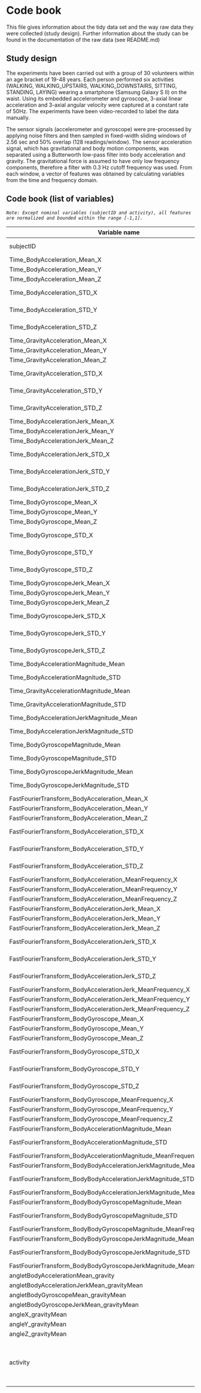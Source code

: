 # Code book
This file gives information about the tidy data set and the way raw data they were collected (study design).
Further information about the study can be found in the documentation of the raw data (see README.md) 

## Study design
The experiments have been carried out with a group of 30 volunteers within an age bracket of 19-48 years. Each person performed six activities (WALKING, WALKING_UPSTAIRS, WALKING_DOWNSTAIRS, SITTING, STANDING, LAYING) wearing a smartphone (Samsung Galaxy S II) on the waist. Using its embedded accelerometer and gyroscope, 3-axial linear acceleration and 3-axial angular velocity were captured at a constant rate of 50Hz. The experiments have been video-recorded to label the data manually. 

The sensor signals (accelerometer and gyroscope) were pre-processed by applying noise filters and then sampled in fixed-width sliding windows of 2.56 sec and 50% overlap (128 readings/window). The sensor acceleration signal, which has gravitational and body motion components, was separated using a Butterworth low-pass filter into body acceleration and gravity. The gravitational force is assumed to have only low frequency components, therefore a filter with 0.3 Hz cutoff frequency was used. From each window, a vector of features was obtained by calculating variables from the time and frequency domain.

## Code book (list of variables)

_`Note: Except nominal variables (subjectID and activity), all features are normalized and bounded within the range [-1,1].`_

Variable name | Unit | Description
--- | --- | ---
subjectID | nominal | Subject identifier. Values: [1-30]
Time_BodyAcceleration_Mean_X | g | Mean of the measure
Time_BodyAcceleration_Mean_Y | g | Mean of the measure
Time_BodyAcceleration_Mean_Z | g | Mean of the measure
Time_BodyAcceleration_STD_X | g | Standard deviation of the measure
Time_BodyAcceleration_STD_Y | g | Standard deviation of the measure
Time_BodyAcceleration_STD_Z | g | Standard deviation of the measure
Time_GravityAcceleration_Mean_X | g | Mean of the measure
Time_GravityAcceleration_Mean_Y | g | Mean of the measure
Time_GravityAcceleration_Mean_Z | g | Mean of the measure
Time_GravityAcceleration_STD_X | g | Standard deviation of the measure
Time_GravityAcceleration_STD_Y | g | Standard deviation of the measure
Time_GravityAcceleration_STD_Z | g | Standard deviation of the measure
Time_BodyAccelerationJerk_Mean_X | g | Mean of the measure
Time_BodyAccelerationJerk_Mean_Y | g | Mean of the measure
Time_BodyAccelerationJerk_Mean_Z | g | Mean of the measure
Time_BodyAccelerationJerk_STD_X | g | Standard deviation of the measure
Time_BodyAccelerationJerk_STD_Y | g | Standard deviation of the measure
Time_BodyAccelerationJerk_STD_Z | g | Standard deviation of the measure
Time_BodyGyroscope_Mean_X | rad/seg | Mean of the measure
Time_BodyGyroscope_Mean_Y | rad/seg | Mean of the measure
Time_BodyGyroscope_Mean_Z | rad/seg | Mean of the measure
Time_BodyGyroscope_STD_X | rad/seg | Standard deviation of the measure
Time_BodyGyroscope_STD_Y | rad/seg | Standard deviation of the measure
Time_BodyGyroscope_STD_Z | rad/seg | Standard deviation of the measure
Time_BodyGyroscopeJerk_Mean_X | rad/seg | Mean of the measure
Time_BodyGyroscopeJerk_Mean_Y | rad/seg | Mean of the measure
Time_BodyGyroscopeJerk_Mean_Z | rad/seg | Mean of the measure
Time_BodyGyroscopeJerk_STD_X | rad/seg | Standard deviation of the measure
Time_BodyGyroscopeJerk_STD_Y | rad/seg | Standard deviation of the measure
Time_BodyGyroscopeJerk_STD_Z | rad/seg | Standard deviation of the measure
Time_BodyAccelerationMagnitude_Mean | g | Mean of the measure
Time_BodyAccelerationMagnitude_STD | g | Standard deviation of the measure
Time_GravityAccelerationMagnitude_Mean | g | Mean of the measure
Time_GravityAccelerationMagnitude_STD | g | Standard deviation of the measure
Time_BodyAccelerationJerkMagnitude_Mean | g | Mean of the measure
Time_BodyAccelerationJerkMagnitude_STD | g | Standard deviation of the measure
Time_BodyGyroscopeMagnitude_Mean | rad/seg | Mean of the measure
Time_BodyGyroscopeMagnitude_STD | rad/seg | Standard deviation of the measure
Time_BodyGyroscopeJerkMagnitude_Mean | rad/seg | Mean of the measure
Time_BodyGyroscopeJerkMagnitude_STD | rad/seg | Standard deviation of the measure
FastFourierTransform_BodyAcceleration_Mean_X | g | Mean of the measure
FastFourierTransform_BodyAcceleration_Mean_Y | g | Mean of the measure
FastFourierTransform_BodyAcceleration_Mean_Z | g | Mean of the measure
FastFourierTransform_BodyAcceleration_STD_X | g | Standard deviation of the measure
FastFourierTransform_BodyAcceleration_STD_Y | g | Standard deviation of the measure
FastFourierTransform_BodyAcceleration_STD_Z | g | Standard deviation of the measure
FastFourierTransform_BodyAcceleration_MeanFrequency_X | g | Mean of the measure
FastFourierTransform_BodyAcceleration_MeanFrequency_Y | g | Mean of the measure
FastFourierTransform_BodyAcceleration_MeanFrequency_Z | g | Mean of the measure
FastFourierTransform_BodyAccelerationJerk_Mean_X | g | Mean of the measure
FastFourierTransform_BodyAccelerationJerk_Mean_Y | g | Mean of the measure
FastFourierTransform_BodyAccelerationJerk_Mean_Z | g | Mean of the measure
FastFourierTransform_BodyAccelerationJerk_STD_X | g | Standard deviation of the measure
FastFourierTransform_BodyAccelerationJerk_STD_Y | g | Standard deviation of the measure
FastFourierTransform_BodyAccelerationJerk_STD_Z | g | Standard deviation of the measure
FastFourierTransform_BodyAccelerationJerk_MeanFrequency_X | g | Mean of the measure
FastFourierTransform_BodyAccelerationJerk_MeanFrequency_Y | g | Mean of the measure
FastFourierTransform_BodyAccelerationJerk_MeanFrequency_Z | g | Mean of the measure
FastFourierTransform_BodyGyroscope_Mean_X | rad/seg | Mean of the measure
FastFourierTransform_BodyGyroscope_Mean_Y | rad/seg | Mean of the measure
FastFourierTransform_BodyGyroscope_Mean_Z | rad/seg | Mean of the measure
FastFourierTransform_BodyGyroscope_STD_X | rad/seg | Standard deviation of the measure
FastFourierTransform_BodyGyroscope_STD_Y | rad/seg | Standard deviation of the measure
FastFourierTransform_BodyGyroscope_STD_Z | rad/seg | Standard deviation of the measure
FastFourierTransform_BodyGyroscope_MeanFrequency_X | rad/seg | Mean of the measure
FastFourierTransform_BodyGyroscope_MeanFrequency_Y | rad/seg | Mean of the measure
FastFourierTransform_BodyGyroscope_MeanFrequency_Z | rad/seg | Mean of the measure
FastFourierTransform_BodyAccelerationMagnitude_Mean | g | Mean of the measure
FastFourierTransform_BodyAccelerationMagnitude_STD | g | Standard deviation of the measure
FastFourierTransform_BodyAccelerationMagnitude_MeanFrequency | g | Mean of the measure
FastFourierTransform_BodyBodyAccelerationJerkMagnitude_Mean | g | Mean of the measure
FastFourierTransform_BodyBodyAccelerationJerkMagnitude_STD | g | Standard deviation of the measure
FastFourierTransform_BodyBodyAccelerationJerkMagnitude_MeanFrequency | g | Mean of the measure
FastFourierTransform_BodyBodyGyroscopeMagnitude_Mean | rad/seg | Mean of the measure
FastFourierTransform_BodyBodyGyroscopeMagnitude_STD | rad/seg | Standard deviation of the measure
FastFourierTransform_BodyBodyGyroscopeMagnitude_MeanFrequency | rad/seg | Mean of the measure
FastFourierTransform_BodyBodyGyroscopeJerkMagnitude_Mean | rad/seg | Mean of the measure
FastFourierTransform_BodyBodyGyroscopeJerkMagnitude_STD | rad/seg | Standard deviation of the measure
FastFourierTransform_BodyBodyGyroscopeJerkMagnitude_MeanFrequency | rad/seg | Mean of the measure
angletBodyAccelerationMean_gravity | g | Mean of the measure
angletBodyAccelerationJerkMean_gravityMean | g | Mean of the measure
angletBodyGyroscopeMean_gravityMean | rad/seg | Mean of the measure
angletBodyGyroscopeJerkMean_gravityMean | rad/seg | Mean of the measure
angleX_gravityMean | - | Mean of the measure
angleY_gravityMean | - | Mean of the measure
angleZ_gravityMean | - | Mean of the measure
activity | nominal | Type of activiy. Values: WALKING; WALKING_UPSTAIRS; WALKING_DOWNSTAIRS; SITTING; STANDING; LAYING
